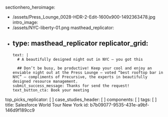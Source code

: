 sectionhero_heroimage:
  - /assets/Press_Lounge_0028-HDR-2-Edit-1600x900-1492363478.jpg
intro_image:
  - /assets/NYC-liberty-01.png
masthead_replicator:
  - 
    type: masthead_replicator
    replicator_grid:
      - 
        text: |
          # A beautifully designed night out in NYC – you got this
          
          ## Don’t be busy, be productive! Keep your cool and enjoy an enviable night out at the Press Lounge – voted “best rooftop bar in NYC” – compliments of Precursive, the experts in beautifully designed resource management.
        submit_success_message: Thanks for send the request!
        text_button_cta: Book your meeting
top_picks_replicator: [ ]
case_studies_header: [ ]
components: [ ]
tags: [ ]
title: Salesforce World Tour New York
id: b7b09077-9535-431e-a9bf-146d9f189cc9
